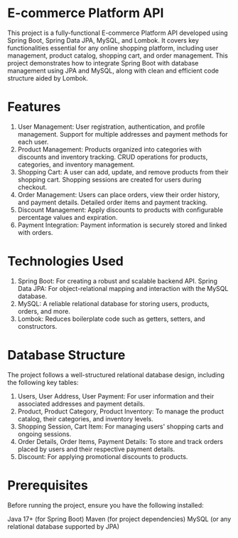 # E-commerce Platform API

This project is a fully-functional E-commerce Platform API developed using Spring Boot, Spring Data JPA, MySQL, and Lombok. It covers key functionalities essential for any online shopping platform, including user management, product catalog, shopping cart, and order management. This project demonstrates how to integrate Spring Boot with database management using JPA and MySQL, along with clean and efficient code structure aided by Lombok.

# Features

1. User Management:
User registration, authentication, and profile management.
Support for multiple addresses and payment methods for each user.
2. Product Management:
Products organized into categories with discounts and inventory tracking.
CRUD operations for products, categories, and inventory management.
3. Shopping Cart:
A user can add, update, and remove products from their shopping cart.
Shopping sessions are created for users during checkout.
4. Order Management:
Users can place orders, view their order history, and payment details.
Detailed order items and payment tracking.
5. Discount Management:
Apply discounts to products with configurable percentage values and expiration.
6. Payment Integration:
Payment information is securely stored and linked with orders.

# Technologies Used

1. Spring Boot: For creating a robust and scalable backend API.
Spring Data JPA: For object-relational mapping and interaction with the MySQL database.
2. MySQL: A reliable relational database for storing users, products, orders, and more.
3. Lombok: Reduces boilerplate code such as getters, setters, and constructors.

# Database Structure

The project follows a well-structured relational database design, including the following key tables:

1. Users, User Address, User Payment: For user information and their associated addresses and payment details.
2. Product, Product Category, Product Inventory: To manage the product catalog, their categories, and inventory levels.
3. Shopping Session, Cart Item: For managing users' shopping carts and ongoing sessions.
4. Order Details, Order Items, Payment Details: To store and track orders placed by users and their respective payment details.
5. Discount: For applying promotional discounts to products.

# Prerequisites

Before running the project, ensure you have the following installed:

Java 17+ (for Spring Boot)
Maven (for project dependencies)
MySQL (or any relational database supported by JPA)
